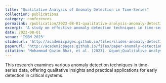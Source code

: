 ```yaml
---
title: "Qualitative Analysis of Anomaly Detection in Time-Series"
collection: publications
category: conferences
permalink: /publication/2023-08-01-qualitative-analysis-anomaly-detection
excerpt: 'A study on effective anomaly detection techniques in time-series data, with focus on qualitative insights.'
date: 2023-08-01
venue: 'ISBM 2023'
slidesurl: 'http://academicpages.github.io/files/slides-anomaly-detection.pdf'
paperurl: 'http://academicpages.github.io/files/paper-anomaly-detection.pdf'
citation: 'Mohammad Qazim Bhat, et al. (2023). &quot;Qualitative Analysis of Anomaly Detection in Time-Series.&quot; <i>ISBM 2023</i>.'
---
```


This research examines various anomaly detection techniques in time-series data, offering qualitative insights and practical applications for early detection in critical systems.
